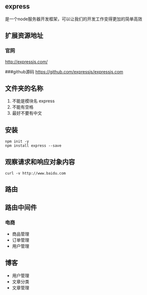 ## express
是一个node服务器开发框架，可以让我们的开发工作变得更加的简单高效

## 扩展资源地址
### 官网
http://expressjs.com/

###github源码
https://github.com/expressjs/expressjs.com

## 文件夹的名称
1. 不能是模块名 express
2. 不能有空格
3. 最好不要有中文

## 安装
```
npm init -y
npm install express --save
```

## 观察请求和响应对象内容
```
curl -v http://www.baidu.com

```
## 路由

## 路由中间件
### 电商
- 商品管理
- 订单管理
- 用户管理
## 博客
- 用户管理
- 文章分类
- 文章管理